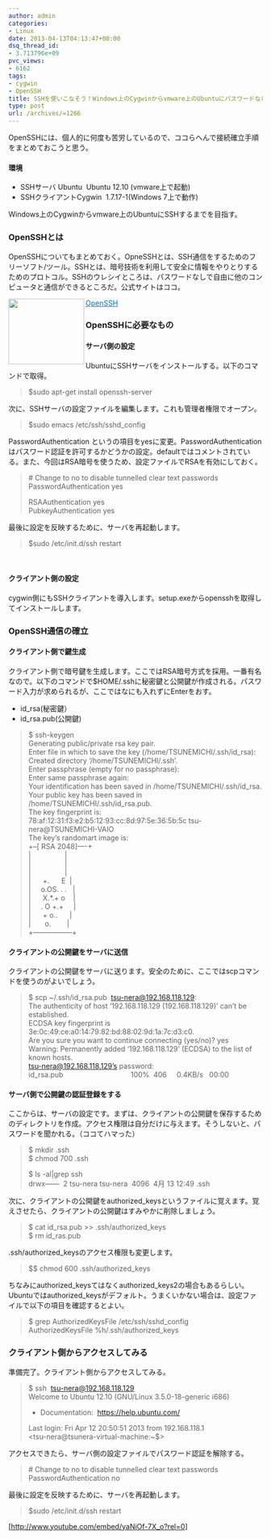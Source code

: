 ```yaml
---
author: admin
categories:
- Linux
date: 2013-04-13T04:13:47+00:00
dsq_thread_id:
- 3.713796e+09
pvc_views:
- 6162
tags:
- cygwin
- OpenSSH
title: SSHを使いこなそう！Windows上のCygwinからvmware上のUbuntuにパスワードなしでSSH通信するまでのまとめ
type: post
url: /archives/=1266
---
```


OpenSSHには、個人的に何度も苦労しているので、ココらへんで接続確立手順をまとめておこうと思う。

#### 環境

  * SSHサーバ Ubuntu&#160; Ubuntu 12.10 (vmware上で起動) 
  * SSHクライアントCygwin&#160; 1.7.17-1(Windows 7上で動作) 

Windows上のCygwinからvmware上のUbuntuにSSHするまでを目指す。

### OpenSSHとは

OpenSSHについてもまとめておく。OpneSSHとは、SSH通信をするためのフリーソフト/ツール。SSHとは、暗号技術を利用して安全に情報をやりとりするためのプロトコル。SSHのウレシイところは、パスワードなしで自由に他のコンピュータと通信ができるところだ。公式サイトはココ。

<a href="http://www.openssh.org/" target="_blank"><img class="alignleft" border="0" alt="" align="left" src="http://capture.heartrails.com/150x130/shadow?http://www.openssh.org/" width="150" height="130" /></a> <a style="color: #0070c5" href="http://www.openssh.org/" target="_blank">OpenSSH</a>    <img border="0" alt="" src="http://b.hatena.ne.jp/entry/image/http://www.openssh.org/" />

### OpenSSHに必要なもの

#### サーバ側の設定

UbuntuにSSHサーバをインストールする。以下のコマンドで取得。

> $sudo apt-get install openssh-server

次に、SSHサーバの設定ファイルを編集します。これも管理者権限でオープン。

> $sudo emacs /etc/ssh/sshd_config 

PasswordAuthentication というの項目をyesに変更。PasswordAuthenticationはパスワード認証を許可するかどうかの設定。defaultではコメントされている。また、今回はRSA暗号を使うため、設定ファイルでRSAを有効にしておく。

> \# Change to no to disable tunnelled clear text passwords   
> PasswordAuthentication yes
> 
> RSAAuthentication yes   
> PubkeyAuthentication yes

最後に設定を反映するために、サーバを再起動します。

> $sudo /etc/init.d/ssh restart

&#160;

#### クライアント側の設定

cygwin側にもSSHクライアントを導入します。setup.exeからopensshを取得してインストールします。

### OpenSSH通信の確立

#### クライアント側で鍵生成

クライアント側で暗号鍵を生成します。ここではRSA暗号方式を採用。一番有名なので。以下のコマンドで$HOME/.sshに秘密鍵と公開鍵が作成される。パスワード入力が求められるが、ここではなにも入れずにEnterをおす。

  * id_rsa(秘密鍵） 
  * id_rsa.pub(公開鍵) 

> $ ssh-keygen   
> Generating public/private rsa key pair.   
> Enter file in which to save the key (/home/TSUNEMICHI/.ssh/id_rsa):   
> Created directory &#8216;/home/TSUNEMICHI/.ssh&#8217;.   
> Enter passphrase (empty for no passphrase):   
> Enter same passphrase again:   
> Your identification has been saved in /home/TSUNEMICHI/.ssh/id_rsa.   
> Your public key has been saved in /home/TSUNEMICHI/.ssh/id_rsa.pub.   
> The key fingerprint is:   
> 78:af:12:31:f3:e2:b5:12:93:cc:8d:97:5e:36:5b:5c tsu-nera@TSUNEMICHI-VAIO   
> The key&#8217;s randomart image is:   
> +&#8211;[ RSA 2048]&#8212;-+   
> |&#160;&#160;&#160;&#160;&#160;&#160;&#160;&#160;&#160;&#160;&#160;&#160;&#160;&#160;&#160;&#160; |   
> |&#160;&#160;&#160;&#160;&#160;&#160;&#160;&#160;&#160;&#160;&#160;&#160;&#160;&#160;&#160;&#160; |   
> |&#160;&#160;&#160;&#160;&#160;&#160;&#160;&#160;&#160;&#160;&#160;&#160;&#160;&#160;&#160;&#160; |   
> |&#160;&#160;&#160;&#160;&#160; +.&#160;&#160;&#160;&#160;&#160; E&#160; |   
> |&#160;&#160;&#160;&#160; o.OS. . .&#160;&#160; |   
> |&#160;&#160;&#160;&#160;&#160; X.*.+ o&#160;&#160;&#160; |   
> |&#160;&#160;&#160;&#160; . O +.+&#160;&#160;&#160;&#160; |   
> |&#160;&#160;&#160;&#160;&#160; + o..&#160;&#160;&#160;&#160;&#160; |   
> |&#160;&#160;&#160;&#160;&#160;&#160; o.&#160;&#160;&#160;&#160;&#160;&#160;&#160; |   
> +&#8212;&#8212;&#8212;&#8212;&#8212;&#8211;+

#### クライアントの公開鍵をサーバに送信

クライアントの公開鍵をサーバに送ります。安全のために、ここではscpコマンドを使うのがよいでしょう。

> $ scp ~/.ssh/id_rsa.pub&#160; <tsu-nera@192.168.118.129>:   
> The authenticity of host &#8216;192.168.118.129 (192.168.118.129)&#8217; can&#8217;t be established.   
> ECDSA key fingerprint is 3e:0c:49:ce:a0:14:79:82:bd:88:02:9d:1a:7c:d3:c0.   
> Are you sure you want to continue connecting (yes/no)? yes   
> Warning: Permanently added &#8216;192.168.118.129&#8217; (ECDSA) to the list of known hosts.   
> [tsu-nera@192.168.118.129&#8217;s][1] password:   
> id_rsa.pub&#160;&#160;&#160;&#160;&#160;&#160;&#160;&#160;&#160;&#160;&#160;&#160;&#160;&#160;&#160;&#160;&#160;&#160;&#160;&#160;&#160;&#160;&#160;&#160;&#160;&#160;&#160;&#160;&#160;&#160;&#160;&#160;&#160; 100%&#160; 406&#160;&#160;&#160;&#160; 0.4KB/s&#160;&#160; 00:00

#### サーバ側で公開鍵の認証登録をする

ここからは、サーバの設定です。まずは、クライアントの公開鍵を保存するためのディレクトリを作成。アクセス権限は自分だけに与えます。そうしないと、パスワードを聞かれる。（ココてハマった）

> $ mkdir .ssh   
> $ chmod 700 .ssh 
> 
> $ ls -al|grep ssh   
> drwx&#8212;&#8212;&#160; 2 tsu-nera tsu-nera&#160; 4096&#160; 4月 13 12:49 .ssh

次に、クライアントの公開鍵をauthorized_keysというファイルに覚えます。覚えさせたら、クライアントの公開鍵はすみやかに削除しましょう。

> $ cat id\_rsa.pub >> .ssh/authorized\_keys   
> $ rm id_ras.pub

.ssh/authorized_keysのアクセス権限も変更します。

> $$ chmod 600 .ssh/authorized_keys

ちなみにauthorized\_keysてはなくauthorized\_keys2の場合もあるらしい。Ubuntuではauthorized_keysがデフォルト。うまくいかない場合は、設定ファイルで以下の項目を確認するとよい。

> $ grep AuthorizedKeysFile /etc/ssh/sshd_config   
> AuthorizedKeysFile %h/.ssh/authorized_keys

### クライアント側からアクセスしてみる

準備完了。クライアント側からアクセスしてみる。

> $ ssh&#160; <tsu-nera@192.168.118.129>   
> Welcome to Ubuntu 12.10 (GNU/Linux 3.5.0-18-generic i686)
> 
> * Documentation:&#160; <https://help.ubuntu.com/>
> 
> Last login: Fri Apr 12 20:50:51 2013 from 192.168.118.1   
> <tsu-nera@tsunera-virtual-machine:~$>

アクセスできたら、サーバ側の設定ファイルでパスワード認証を解除する。

> \# Change to no to disable tunnelled clear text passwords   
> PasswordAuthentication no

最後に設定を反映するために、サーバを再起動します。

> $sudo /etc/init.d/ssh restart

[http://www.youtube.com/embed/yaNiOf-7X_o?rel=0]

 [1]: mailto:tsu-nera@192.168.118.129's